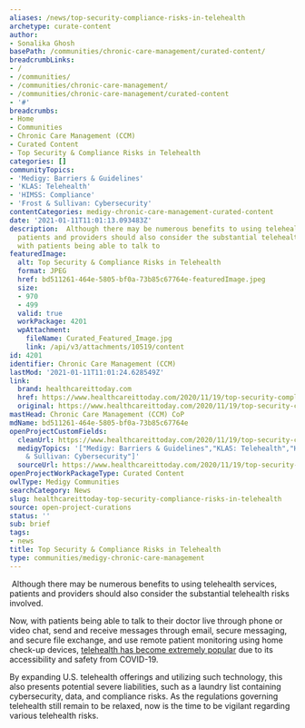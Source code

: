 ```yaml
---
aliases: /news/top-security-compliance-risks-in-telehealth
archetype: curate-content
author:
- Sonalika Ghosh
basePath: /communities/chronic-care-management/curated-content/
breadcrumbLinks:
- /
- /communities/
- /communities/chronic-care-management/
- /communities/chronic-care-management/curated-content
- '#'
breadcrumbs:
- Home
- Communities
- Chronic Care Management (CCM)
- Curated Content
- Top Security & Compliance Risks in Telehealth
categories: []
communityTopics:
- 'Medigy: Barriers & Guidelines'
- 'KLAS: Telehealth'
- 'HIMSS: Compliance'
- 'Frost & Sullivan: Cybersecurity'
contentCategories: medigy-chronic-care-management-curated-content
date: '2021-01-11T11:01:13.093483Z'
description:  Although there may be numerous benefits to using telehealth services,
  patients and providers should also consider the substantial telehealth risks involved.Now,
  with patients being able to talk to
featuredImage:
  alt: Top Security & Compliance Risks in Telehealth
  format: JPEG
  href: bd511261-464e-5805-bf0a-73b85c67764e-featuredImage.jpeg
  size:
  - 970
  - 499
  valid: true
  workPackage: 4201
  wpAttachment:
    fileName: Curated_Featured_Image.jpg
    link: /api/v3/attachments/10519/content
id: 4201
identifier: Chronic Care Management (CCM)
lastMod: '2021-01-11T11:01:24.628549Z'
link:
  brand: healthcareittoday.com
  href: https://www.healthcareittoday.com/2020/11/19/top-security-compliance-risks-in-telehealth/
  original: https://www.healthcareittoday.com/2020/11/19/top-security-compliance-risks-in-telehealth/
mastHead: Chronic Care Management (CCM) CoP
mdName: bd511261-464e-5805-bf0a-73b85c67764e
openProjectCustomFields:
  cleanUrl: https://www.healthcareittoday.com/2020/11/19/top-security-compliance-risks-in-telehealth/
  medigyTopics: '["Medigy: Barriers & Guidelines","KLAS: Telehealth","HIMSS: Compliance","Frost
    & Sullivan: Cybersecurity"]'
  sourceUrl: https://www.healthcareittoday.com/2020/11/19/top-security-compliance-risks-in-telehealth/
openProjectWorkPackageType: Curated Content
owlType: Medigy Communities
searchCategory: News
slug: healthcareittoday-top-security-compliance-risks-in-telehealth
source: open-project-curations
status: ''
sub: brief
tags:
- news
title: Top Security & Compliance Risks in Telehealth
type: communities/medigy-chronic-care-management
---
```


<p>&nbsp;Although there may be numerous benefits to using telehealth services, patients and providers should also consider the substantial telehealth risks involved.</p><p>Now, with patients being able to talk to their doctor live through phone or video chat, send and receive messages through email, secure messaging, and secure file exchange, and use remote patient monitoring using home check-up devices,&nbsp;<a href="https://www.mckinsey.com/industries/healthcare-systems-and-services/our-insights/telehealth-a-quarter-trillion-dollar-post-covid-19-reality">telehealth has become extremely popular</a>&nbsp;due to its accessibility and safety from COVID-19.</p><p>By expanding U.S. telehealth offerings and utilizing such technology, this also presents potential severe liabilities, such as a laundry list containing cybersecurity, data, and compliance risks. As the regulations governing telehealth still remain to be relaxed, now is the time to be vigilant regarding various telehealth risks.</p>